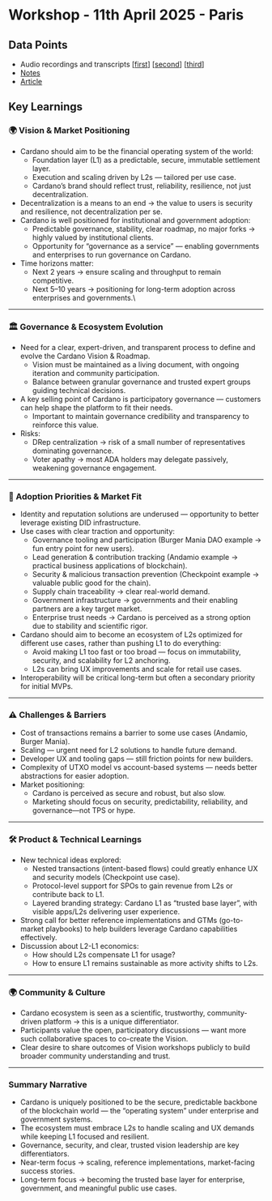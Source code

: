 # Workshop - 11th April 2025 - Paris

## Data Points

* Audio recordings and transcripts \[[first](https://drive.google.com/file/d/1CtjchywORdX2aQ5FQmRJHRC3BbrPLhud/view?usp=drive_link)] \[[second](https://drive.google.com/file/d/1FH4yIIaoiGW-qZQHgO5KnJu-WDzu4ctm/view?usp=drive_link)] \[[third](https://drive.google.com/file/d/10scr2D_Es5fKSHPHt9p_oxFABUiIaPhg/view?usp=drive_link)]
* [Notes](https://docs.google.com/document/d/1BGR2ITouj1LGQtshK5CD7zw553U17iMLQST8LzpfyVw/edit?usp=drive_link)
* [Article](https://product.cardano.intersectmbo.org/docs/workshops/paris-apr-2025)

## Key Learnings

### 🌍 Vision & Market Positioning

* Cardano should aim to be the financial operating system of the world:
  * Foundation layer (L1) as a predictable, secure, immutable settlement layer.
  * Execution and scaling driven by L2s — tailored per use case.
  * Cardano’s brand should reflect trust, reliability, resilience, not just decentralization.
* Decentralization is a means to an end → the value to users is security and resilience, not decentralization per se.
* Cardano is well positioned for institutional and government adoption:
  * Predictable governance, stability, clear roadmap, no major forks → highly valued by institutional clients.
  * Opportunity for “governance as a service” — enabling governments and enterprises to run governance on Cardano.
* Time horizons matter:
  * Next 2 years → ensure scaling and throughput to remain competitive.
  * Next 5–10 years → positioning for long-term adoption across enterprises and governments.\


***

### 🏛 Governance & Ecosystem Evolution

* Need for a clear, expert-driven, and transparent process to define and evolve the Cardano Vision & Roadmap.
  * Vision must be maintained as a living document, with ongoing iteration and community participation.
  * Balance between granular governance and trusted expert groups guiding technical decisions.
* A key selling point of Cardano is participatory governance — customers can help shape the platform to fit their needs.
  * Important to maintain governance credibility and transparency to reinforce this value.
* Risks:
  * DRep centralization → risk of a small number of representatives dominating governance.
  * Voter apathy → most ADA holders may delegate passively, weakening governance engagement.

***

### 🌱 Adoption Priorities & Market Fit

* Identity and reputation solutions are underused — opportunity to better leverage existing DID infrastructure.
* Use cases with clear traction and opportunity:
  * Governance tooling and participation (Burger Mania DAO example → fun entry point for new users).
  * Lead generation & contribution tracking (Andamio example → practical business applications of blockchain).
  * Security & malicious transaction prevention (Checkpoint example → valuable public good for the chain).
  * Supply chain traceability → clear real-world demand.
  * Government infrastructure → governments and their enabling partners are a key target market.
  * Enterprise trust needs → Cardano is perceived as a strong option due to stability and scientific rigor.
* Cardano should aim to become an ecosystem of L2s optimized for different use cases, rather than pushing L1 to do everything:
  * Avoid making L1 too fast or too broad — focus on immutability, security, and scalability for L2 anchoring.
  * L2s can bring UX improvements and scale for retail use cases.
* Interoperability will be critical long-term but often a secondary priority for initial MVPs.

***

### ⚠ Challenges & Barriers

* Cost of transactions remains a barrier to some use cases (Andamio, Burger Mania).
* Scaling — urgent need for L2 solutions to handle future demand.
* Developer UX and tooling gaps — still friction points for new builders.
* Complexity of UTXO model vs account-based systems — needs better abstractions for easier adoption.
* Market positioning:
  * Cardano is perceived as secure and robust, but also slow.
  * Marketing should focus on security, predictability, reliability, and governance—not TPS or hype.

***

### 🛠 Product & Technical Learnings

* New technical ideas explored:
  * Nested transactions (intent-based flows) could greatly enhance UX and security models (Checkpoint use case).
  * Protocol-level support for SPOs to gain revenue from L2s or contribute back to L1.
  * Layered branding strategy: Cardano L1 as “trusted base layer”, with visible apps/L2s delivering user experience.
* Strong call for better reference implementations and GTMs (go-to-market playbooks) to help builders leverage Cardano capabilities effectively.
* Discussion about L2-L1 economics:
  * How should L2s compensate L1 for usage?
  * How to ensure L1 remains sustainable as more activity shifts to L2s.

***

### 🌍 Community & Culture

* Cardano ecosystem is seen as a scientific, trustworthy, community-driven platform → this is a unique differentiator.
* Participants value the open, participatory discussions — want more such collaborative spaces to co-create the Vision.
* Clear desire to share outcomes of Vision workshops publicly to build broader community understanding and trust.

***

### Summary Narrative

* Cardano is uniquely positioned to be the secure, predictable backbone of the blockchain world — the “operating system” under enterprise and government systems.
* The ecosystem must embrace L2s to handle scaling and UX demands while keeping L1 focused and resilient.
* Governance, security, and clear, trusted vision leadership are key differentiators.
* Near-term focus → scaling, reference implementations, market-facing success stories.
* Long-term focus → becoming the trusted base layer for enterprise, government, and meaningful public use cases.
